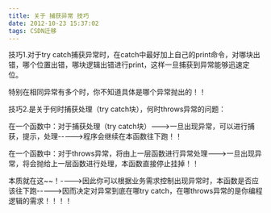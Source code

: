 ```yaml
---
title: 关于 捕获异常 技巧
date: 2012-10-23 15:37:02
tags: CSDN迁移
---
```

   技巧1.对于try catch捕获异常时，在catch中最好加上自己的print命令，对哪块出错，哪个位置出错，哪块逻辑出错进行print，这样一旦捕获到异常能够迅速定位。

 特别在相同异常有多个时，你不知道具体是哪个异常抛出的！！

 

 技巧2.是关于何时捕获处理（try catch块），何时throws异常的问题：

 

 在一个函数中：对于捕获处理（try catch块）--->一旦出现异常，可以进行捕获，提示，处理----->程序会继续在本函数往下跑！！  


 在一个函数中：对于throws异常，将由上一层函数进行异常处理--->一旦出现异常，将会抛给上一层函数进行处理，本函数直接停止挂掉！！

 

 本质就在这~~！---->因此你可以根据业务需求控制出现异常时，本函数是否应该往下跑----->因而决定对异常到底在哪try catch，在哪throws异常的是你编程逻辑的需求！！！！

   
 